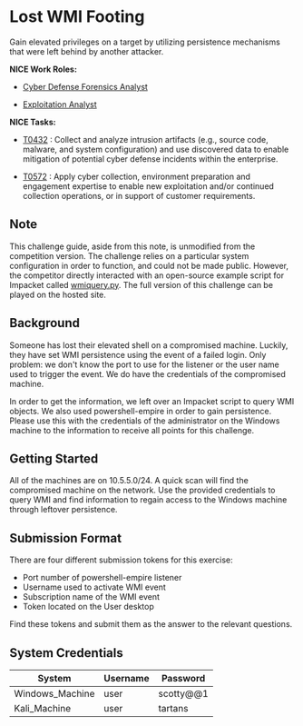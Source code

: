# Lost WMI Footing

Gain elevated privileges on a target by utilizing persistence mechanisms that were left behind by another attacker.


**NICE Work Roles:**

- [Cyber Defense Forensics Analyst](https://niccs.cisa.gov/workforce-development/nice-framework/workroles?name=Cyber+Defense+Forensics+Analyst&id=All)

- [Exploitation Analyst](https://niccs.cisa.gov/workforce-development/nice-framework/workroles?name=Exploitation+Analyst&id=All)

    
**NICE Tasks:**  

- [T0432](https://niccs.cisa.gov/workforce-development/nice-framework/tasks?id=T0432&description=All) : Collect and analyze intrusion artifacts (e.g., source code, malware, and system configuration) and use discovered data to enable mitigation of potential cyber defense incidents within the enterprise.

- [T0572](https://niccs.cisa.gov/workforce-development/nice-framework/tasks?id=T0572&description=All) : Apply cyber collection, environment preparation and engagement expertise to enable new exploitation and/or continued collection operations, or in support of customer requirements.

## Note

This challenge guide, aside from this note, is unmodified from the competition version. The challenge relies on a particular system configuration in order to function, and could not be made public. However, the competitor directly interacted with an open-source example script for Impacket called [wmiquery.py](https://github.com/SecureAuthCorp/impacket/blob/master/examples/wmiquery.py). The full version of this challenge can be played on the hosted site. 

## Background

Someone has lost their elevated shell on a compromised machine. Luckily, they have set WMI persistence using the event of a failed login. Only problem: we don't know the port to use for the listener or the user name used to trigger the event. We do have the credentials of the compromised machine.

In order to get the information, we left over an Impacket script to query WMI objects. We also used powershell-empire in order to gain persistence. Please use this with the credentials of the administrator on the Windows machine to the information to receive all points for this challenge.

## Getting Started

All of the machines are on 10.5.5.0/24. A quick scan will find the compromised machine on the network. Use the provided credentials to query WMI and find information to regain access to the Windows machine through leftover persistence.

## Submission Format

There are four different submission tokens for this exercise:

- Port number of powershell-empire listener
- Username used to activate WMI event
- Subscription name of the WMI event
- Token located on the User desktop

Find these tokens and submit them as the answer to the relevant questions.

  ## System Credentials

  | System      | Username | Password |
  | -------------- | -------- | -------- |
  | Windows_Machine       | user | scotty@@1  |
  | Kali_Machine   |  user  | tartans |
